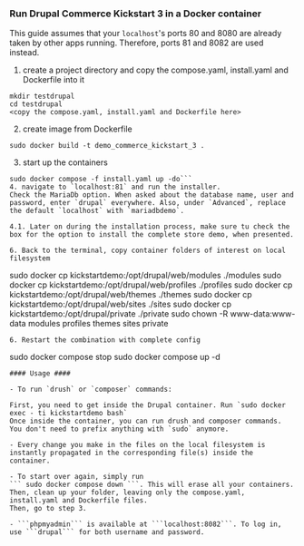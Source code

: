 ### Run Drupal Commerce Kickstart 3 in a Docker container ###

This guide assumes that your `localhost`'s ports 80 and 8080 are already taken by other apps running.
Therefore, ports 81 and 8082 are used instead.

1. create a project directory and copy the compose.yaml, install.yaml and Dockerfile into it
```
mkdir testdrupal
cd testdrupal
<copy the compose.yaml, install.yaml and Dockerfile here>
```
2. create image from Dockerfile
```
sudo docker build -t demo_commerce_kickstart_3 .
```
3. start up the containers
```
sudo docker compose -f install.yaml up -do```
4. navigate to `localhost:81` and run the installer.
Check the MariaDb option. When asked about the database name, user and password, enter `drupal` everywhere. Also, under `Advanced`, replace the default `localhost` with `mariadbdemo`.

4.1. Later on during the installation process, make sure tu check the box for the option to install the complete store demo, when presented.

6. Back to the terminal, copy container folders of interest on local filesystem
```
sudo docker cp kickstartdemo:/opt/drupal/web/modules ./modules
sudo docker cp kickstartdemo:/opt/drupal/web/profiles ./profiles
sudo docker cp kickstartdemo:/opt/drupal/web/themes ./themes
sudo docker cp kickstartdemo:/opt/drupal/web/sites ./sites
sudo docker cp kickstartdemo:/opt/drupal/private ./private
sudo chown -R www-data:www-data modules profiles themes sites private
```
6. Restart the combination with complete config
```
sudo docker compose stop
sudo docker compose up -d
```
#### Usage ####

- To run `drush` or `composer` commands:

First, you need to get inside the Drupal container. Run `sudo docker exec - ti kickstartdemo bash`
Once inside the container, you can run drush and composer commands. You don't need to prefix anything with `sudo` anymore.

- Every change you make in the files on the local filesystem is instantly propagated in the corresponding file(s) inside the container.

- To start over again, simply run
``` sudo docker compose down ```. This will erase all your containers. 
Then, clean up your folder, leaving only the compose.yaml, install.yaml and Dockerfile files. 
Then, go to step 3.

- ```phpmyadmin``` is available at ```localhost:8082```. To log in, use ```drupal``` for both username and password.

